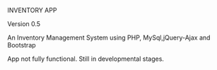 INVENTORY APP 

Version 0.5

An Inventory Management System using PHP, MySql,jQuery-Ajax and Bootstrap

App not fully functional. Still in developmental stages.